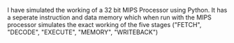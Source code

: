 I have simulated the working  of a  32 bit MIPS Processor using Python. It has a seperate instruction and data memory which when run with the MIPS processor simulates the exact working of the five stages
("FETCH", "DECODE", "EXECUTE", "MEMORY", "WRITEBACK")
